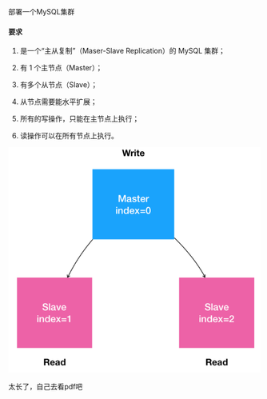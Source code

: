 部署一个MySQL集群

#### 要求
1. 是一个“主从复制”（Maser-Slave Replication）的 MySQL 集群；

2. 有 1 个主节点（Master）；

3. 有多个从节点（Slave）；

4. 从节点需要能水平扩展；

5. 所有的写操作，只能在主节点上执行；

6. 读操作可以在所有节点上执行。

![image-20220308135428954](https://raw.githubusercontent.com/boatrainlsz/my-image-hosting/main/202203081354012.png)

太长了，自己去看pdf吧
